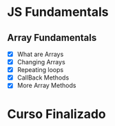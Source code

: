 # JS Fundamentals
## Array Fundamentals
- [x] What are Arrays
- [x] Changing Arrays
- [x] Repeating loops
- [x] CallBack Methods
- [x] More Array Methods
# Curso Finalizado




